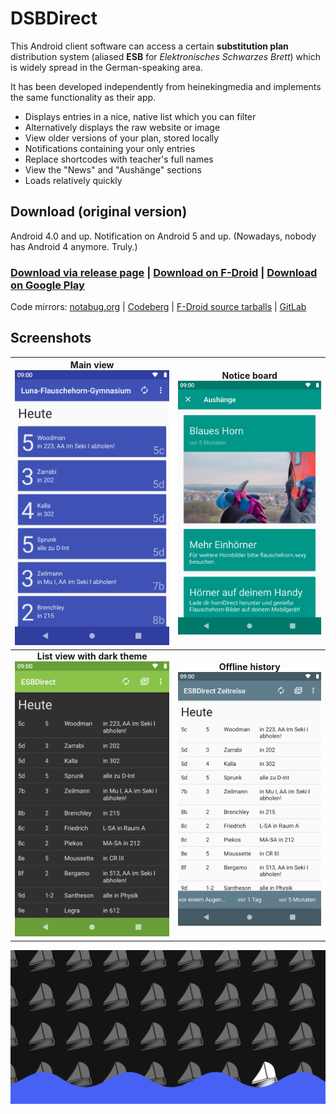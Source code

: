 # DSBDirect
This Android client software can access a certain **substitution plan** distribution system (aliased **ESB** for *Elektronisches Schwarzes Brett*) which is widely spread in the German-speaking area.

It has been developed independently from heinekingmedia and implements the same functionality as their app.

* Displays entries in a nice, native list which you can filter
* Alternatively displays the raw website or image
* View older versions of your plan, stored locally
* Notifications containing your only entries
* Replace shortcodes with teacher's full names
* View the "News" and "Aushänge" sections
* Loads relatively quickly

## Download (original version)

Android 4.0 and up. Notification on Android 5 and up. (Nowadays, nobody has Android 4 anymore. Truly.) 

### [Download via release page](https://notabug.org/fynngodau/DSBDirect/releases) | [Download on F-Droid](https://f-droid.org/de/packages/godau.fynn.dsbdirect/) | [Download on Google Play](https://play.google.com/store/apps/details?id=ga.testapp.dsbdirect)

Code mirrors: [notabug.org](https://notabug.org/fynngodau/DSBDirect) | [Codeberg](https://codeberg.org/fynngodau/DSBDirect) | [F-Droid source tarballs](https://f-droid.org/packages/godau.fynn.dsbdirect) | [GitLab](https://gitlab.com/fynngodau/dsbdirectmirror)

## Screenshots

| **Main view** ![List with cards](fastlane/metadata/android/de/images/phoneScreenshots/00.png "List with cards") | **Notice board** ![Notice board](fastlane/metadata/android/de/images/phoneScreenshots/01.png "Notice board") |
|:------:|:------:|
| **List view with dark theme** ![List view with dark theme](fastlane/metadata/android/de/images/phoneScreenshots/02.png "List view with dark theme") | **Offline history** ![Time Travel screen](fastlane/metadata/android/de/images/phoneScreenshots/03.png "Time Travel screen") |


![Boat on water](fastlane/metadata/android/en-US/images/featureGraphic.png)

